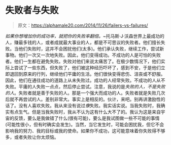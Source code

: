 # 失败者与失败

> 原文：<https://alphamale20.com/2014/11/26/failers-vs-failures/>

*如果你想增加你的成功率，就把你的失败率翻倍。*~托马斯·J·沃森世界上最成功的人，赚最多钱的人，或者成就最大事业的人，都是不可思议的失败者。他们擅长失败。当他们失败时，这并不会困扰他们(太多)。他们承认失败，继续工作，尝试新事物。他们一次又一次地失败。因此，他们变得成功。不成功的人是可怕的失败者。他们一生都在避免失败。失败对他们来说太痛苦了。在极少数情况下，他们实际上尝试了一些东西，但失败了，他们被这种经历吓坏了，感到不安，于是他们立即退回到原来的行列，继续他们平庸的生活。他们很快变得悲伤、沮丧或不舒服。因此，他们在通往成功的道路上从未失败过。成功的人经常失败。不成功的人从不失败。平庸的人失败一点点，然后停止尝试。注意，我说的是*失败的人，*不是*失败的人*。失败者就是善于失败的人。那是一个强大而成功的人。失败者就是失败几次后就不再尝试的人。差别非常大。事实上是相反的。伙计，来吧。别再讲激励性的话了。没有人喜欢失败。我从来没有说过*像*失败。我实话实说。当我失败时，我确实有点生气。但是当我失败时，我从不认为这有什么大不了的。我认为这是来自宇宙的反馈，要么是我做错了什么(很有可能)，要么是我试图做一些不可能的事情(可能性很小，但有时确实会发生)。当然，当它发生时，可能会困扰我，但它不会影响我的努力、我的目标或我的使命。如果你不成功，这可能意味着你失败得不够多，或者失败让你太烦恼。